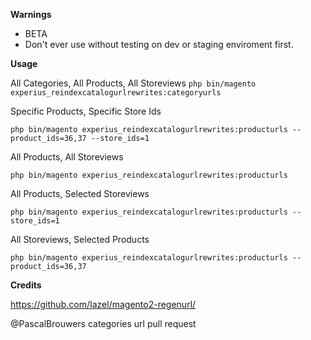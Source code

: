 **Warnings**

- BETA
- Don't ever use without testing on dev or staging enviroment first. 

**Usage**

All Categories, All Products, All Storeviews
```php bin/magento experius_reindexcatalogurlrewrites:categoryurls```

Specific Products, Specific Store Ids

```php bin/magento experius_reindexcatalogurlrewrites:producturls --product_ids=36,37 --store_ids=1```

All Products, All Storeviews

```php bin/magento experius_reindexcatalogurlrewrites:producturls ```

All Products, Selected Storeviews

```php bin/magento experius_reindexcatalogurlrewrites:producturls --store_ids=1 ```

All Storeviews, Selected Products

```php bin/magento experius_reindexcatalogurlrewrites:producturls --product_ids=36,37 ```


**Credits**

https://github.com/Iazel/magento2-regenurl/

@PascalBrouwers categories url pull request